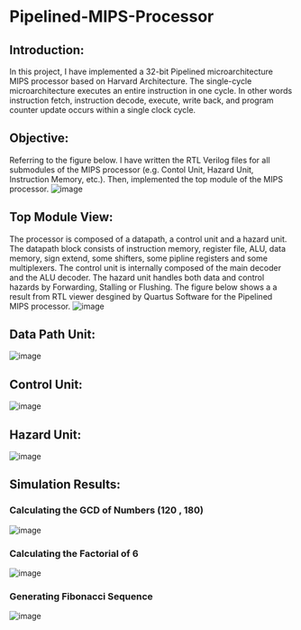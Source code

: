 # Pipelined-MIPS-Processor
## Introduction:
In this project, I have implemented a 32-bit Pipelined microarchitecture MIPS processor based on Harvard Architecture. The single-cycle microarchitecture executes an entire instruction in one cycle. In other words instruction fetch, instruction decode, execute, write back, and program counter update occurs within a single clock cycle.
## Objective:
Referring to the figure below. I have written the RTL Verilog files for all submodules of the MIPS processor (e.g. Contol Unit, Hazard Unit, Instruction Memory, etc.). Then, implemented the top module of the MIPS processor.
![image](https://user-images.githubusercontent.com/54054905/190707040-33d23e58-b550-4ffd-a6b2-1f81f4dcb104.png)
## Top Module View:
The processor is composed of a datapath, a control unit and a hazard unit. The datapath block consists of instruction memory, register file, ALU, data memory, sign extend, some shifters, some pipline registers and some multiplexers. The control unit is internally composed of the main decoder and the ALU decoder. The hazard unit handles both data and control hazards by Forwarding, Stalling or Flushing. The figure below shows a a result from RTL viewer desgined by Quartus Software for the Pipelined MIPS processor.
![image](https://user-images.githubusercontent.com/54054905/190708797-6e301b1f-0e31-49fd-a6fc-c3d64c0b4959.png)
## Data Path Unit:
![image](https://user-images.githubusercontent.com/54054905/190712569-7377d96f-bd23-4fb2-b230-5a5ade2c67d8.png)
## Control Unit:
![image](https://user-images.githubusercontent.com/54054905/190712685-3123f1be-7539-4faa-8282-5e9d1b7cd292.png)
## Hazard Unit:
![image](https://user-images.githubusercontent.com/54054905/190712782-01fe82e2-ce6a-48a1-990a-5656facf16a0.png)
## Simulation Results:
### Calculating the GCD of Numbers (120 , 180)
![image](https://user-images.githubusercontent.com/54054905/190713781-5ed77d6b-382b-486e-b43f-c7f7b042a6a2.png)
### Calculating the Factorial of 6
![image](https://user-images.githubusercontent.com/54054905/190714226-37282beb-dc18-4ccb-b3bd-a38a45639a8a.png)
### Generating Fibonacci Sequence
![image](https://user-images.githubusercontent.com/54054905/190714718-7d4c74ce-ec75-4689-8cca-a820f7d3da38.png)
